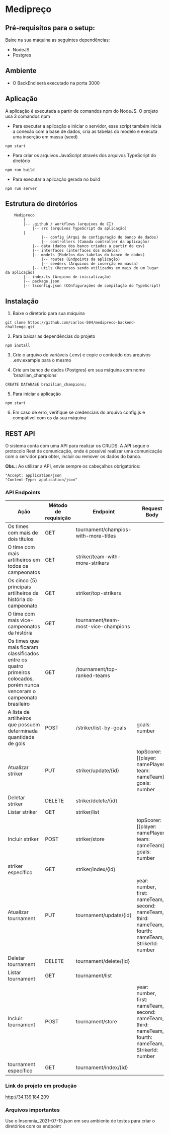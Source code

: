 # Medipreço

## Pré-requisitos para o setup:

Baixe na sua máquina as seguintes dependências:

* NodeJS
* Postgres

## Ambiente

* O BackEnd será executado na porta 3000

## Aplicação

A aplicação é executada a partir de comandos npm do NodeJS. O projeto usa 3 comandos npm

* Para executar a aplicação e iniciar o servidor, esse script também inicia a conexão com a base de dados, cria as tabelas do modelo e executa uma inserção em massa (seed)
```
npm start
```
* Para criar os arquivos JavaScript através dos arquivos TypeScript do diretório
```
npm run build

```
* Para executar a aplicação gerada no build
 ```
npm run server

```
    

## Estrutura de diretórios
		Medipreco
			|
			|-- .github / workflows (arquivos de CI)
      			|-- src (arquivos TypeScript da aplicação)
			|
        			|-- config (Arqui de configuração do banco de dados)                
        			|-- controllers (Camada controller da aplicação)        
				|-- data (dados dos banco criados a partir do csv)				
			  	|-- interfaces (interfaces dos modelos)
				|-- models (Modelos das tabelas do banco de dados)
        			|-- routes (Endpoints da aplicação)                
        			|-- seeders (Arquivos de inserção em massa)
				|-- utils (Recursos sendo utilizados em mais de um lugar da aplicação)
			|-- index.ts (Arquivo de inicialização)
			|-- package.json
			|-- tsconfig.json (COnfigurações de compilação do TypeScript)			



## Instalação

1. Baixe o diretório para sua máquina
```
git clone https://github.com/carlos-504/medipreco-backend-challenge.git
```

2. Para baixar as dependências do projeto
```
npm install
```
3. Crie o arquivo de variáveis (.env) e copie o conteúdo dos arquivos .env.example para o mesmo

4. Crie um banco de dados (Postgres) em sua máquina com nome 'brazilian_champions'
```
CREATE DATABASE brazilian_champions;
```
5. Para iniciar a aplicação
```
npm start
```
6. Em caso de erro, verifique se credenciais do arquivo config.js e compátivel com os da sua máquina

## REST API
O sistema conta com uma API para realizar os CRUDS. A API segue o protocolo Rest de comunicação, 
onde é possível realizar uma comunicação com o servidor para obter, incluir ou remover os dados do banco.

**Obs.:** Ao utilizar a API, envie sempre os cabeçalhos obrigatórios:

	"Accept: application/json
	"Content-Type: application/json"

### API Endpoints

| Ação                | Método de requisição | Endpoint            | Request Body                                 | Retorno                                            |
|---------------------|----------------------|---------------------|----------------------------------------------|----------------------------------------------------|
| Os times com mais de dois títulos | GET                 | tournament/champios-with-more-titles            |  | team, titles |
| O time com mais artilheiros em todos os campeonatos    | GET                 | striker/team-with-more-strikers               |                               | team, strikers |
| Os cinco (5) principais artilheiros da história do campeonato   | GET                 | striker/top-strikers              |                 | Objetos JSON com todas as tags     |
| O time com mais vice-campeonatos da história  | GET                  | tournament/team-most-vice-champions       |                   | team, titles                     |
| Os times que mais ficaram classificados entre os quatro primeiros colocados, porém nunca venceram o campeonato brasileiro    | GET                 | /tournament/top-ranked-teams      |                | Objetos JSON com todas as tags            |
| A lista de artilheiros que possuem determinada quantidade de gols| POST                  | /striker/list-by-goals  | goals: number                                             | Objetos JSON com todas as tags                                                   |
| Atualizar striker  | PUT                  | striker/update/{id} | topScorer:[{player: namePlayer, team: nameTeam}], goals: number |                                                    |
| Deletar striker    | DELETE               | striker/delete/{id} |                                              |                                                    |
| Listar striker     | GET                  | striker/list        |                                              |                                                    |
| Incluir striker    | POST                 | striker/store       | topScorer:[{player: namePlayer, team: nameTeam}], goals: number |                                                    |
| striker específico | GET                  | striker/index/{id}  |                                              |                                                    |
| Atualizar tournament  | PUT                  | tournament/update/{id} | year: number, first: nameTeam, second: nameTeam, third: nameTeam, fourth: nameTeam, StrikerId: number |                                                    |
| Deletar tournament    | DELETE               | tournament/delete/{id} |                                              |                                                    |
| Listar tournament     | GET                  | tournament/list        |                                              |                                                    |
| Incluir tournament    | POST                 | tournament/store       | year: number, first: nameTeam, second: nameTeam, third: nameTeam, fourth: nameTeam, StrikerId: number |                                                    |
| tournament específico | GET                  | tournament/index/{id}  |                                              |                


### Link do projeto em produção

http://34.139.184.209

### Arquivos importantes

Use o Insomnia_2021-07-15.json em seu ambiente de testes para criar o diretórios com os endpoint
